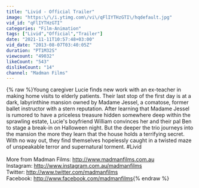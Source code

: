 ```yaml
---
title: "Livid - Official Trailer"
image: "https:\/\/i.ytimg.com\/vi\/qFlIYTHzGTI\/hqdefault.jpg"
vid_id: "qFlIYTHzGTI"
categories: "Film-Animation"
tags: ["Livid","Official","Trailer"]
date: "2021-11-11T10:57:48+03:00"
vid_date: "2013-08-07T03:40:05Z"
duration: "PT1M32S"
viewcount: "49032"
likeCount: "543"
dislikeCount: "14"
channel: "Madman Films"
---
```

{% raw %}Young caregiver Lucie finds new work with an ex-teacher in making home visits to elderly patients. Their last stop of the first day is at a dark, labyrinthine mansion owned by Madame Jessel, a comatose, former ballet instructor with a stern reputation. After learning that Madame Jessel is rumored to have a priceless treasure hidden somewhere deep within the sprawling estate, Lucie's boyfriend William convinces her and their pal Ben to stage a break-in on Halloween night. But the deeper the trio journeys into the mansion the more they learn that the house holds a terrifying secret. With no way out, they find themselves hopelessly caught in a twisted maze of unspeakable terror and supernatural torment. #Livid<br /><br />More from Madman Films: <a rel="nofollow" target="blank" href="http://www.madmanfilms.com.au">http://www.madmanfilms.com.au</a><br />Instagram: <a rel="nofollow" target="blank" href="http://www.instagram.com.au/madmanfilms">http://www.instagram.com.au/madmanfilms</a><br />Twitter: <a rel="nofollow" target="blank" href="http://www.twitter.com/madmanfilms">http://www.twitter.com/madmanfilms</a> <br />Facebook: <a rel="nofollow" target="blank" href="http://www.facebook.com/madmanfilms">http://www.facebook.com/madmanfilms</a>{% endraw %}
